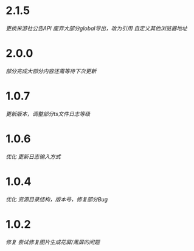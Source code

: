# 2.1.5
*更换米游社公告API*
*废弃大部分global导出，改为引用*
*自定义其他浏览器地址*
# 2.0.0
*部分完成大部分内容还需等待下次更新*
# 1.0.7
*更新版本，调整部分ts文件日志等级*
# 1.0.6
*优化 更新日志输入方式*
# 1.0.4
*优化 资源目录结构，版本号，修复部分Bug*
# 1.0.2
*修复 尝试修复图片生成花屏/黑屏的问题*
